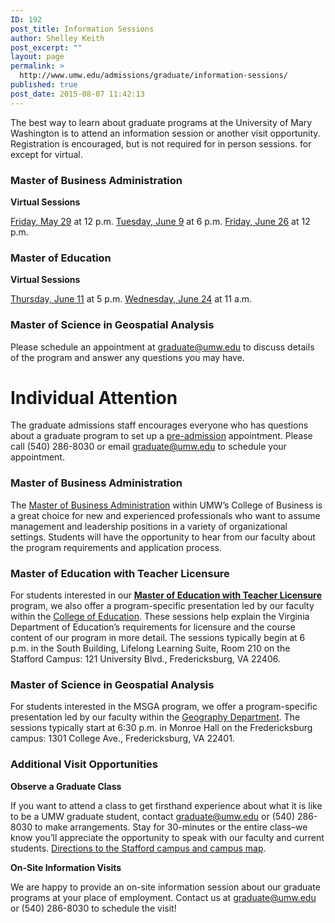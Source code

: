 ```yaml
---
ID: 192
post_title: Information Sessions
author: Shelley Keith
post_excerpt: ""
layout: page
permalink: >
  http://www.umw.edu/admissions/graduate/information-sessions/
published: true
post_date: 2015-08-07 11:42:13
---
```

The best way to learn about graduate programs at the University of Mary Washington is to attend an information session or another visit opportunity. Registration is encouraged, but is not required for in person sessions. for  except for virtual.
<h3>Master of Business Administration</h3>
<strong>Virtual Sessions</strong>

<a href="https://admissions.umw.edu/register/MBAVirtualMay2020">Friday, May 29</a> at 12 p.m.
<a href="https://admissions.umw.edu/register/MBASessionJune2020">Tuesday, June 9</a> at 6 p.m.
<a href="https://admissions.umw.edu/register/MBAVirtualMay2020">Friday, June 26</a> at 12 p.m.
<h3>Master of Education</h3>
<strong>Virtual Sessions</strong>

<a href="https://admissions.umw.edu/register/MEdJune112020">Thursday, June 11</a> at 5 p.m.
<a href="https://admissions.umw.edu/register/MEdJune242020">Wednesday, June 24</a> at 11 a.m.
<h3>Master of Science in Geospatial Analysis</h3>
Please schedule an appointment at <a href="mailto:graduate@umw.edu">graduate@umw.edu</a> to discuss details of the program and answer any questions you may have.
<h1>Individual Attention</h1>
The graduate admissions staff encourages everyone who has questions about a graduate program to set up a <a href="http://www.umw.edu/admissions/graduate/advising/">pre-admission</a> appointment. Please call (540) 286-8030 or email <a href="mailto:graduate@umw.edu">graduate@umw.edu</a> to schedule your appointment.
<h3>Master of Business Administration</h3>
The <a href="http://www.umw.edu/admissions/graduate/degrees/mba/">Master of Business Administration</a> within UMW’s College of Business is a great choice for new and experienced professionals who want to assume management and leadership positions in a variety of organizational settings. Students will have the opportunity to hear from our faculty about the program requirements and application process.
<h3>Master of Education with Teacher Licensure</h3>
For students interested in our <a href="http://www.umw.edu/admissions/graduate/degrees/med-teacher-licensure/"><strong>Master of Education with Teacher Licensure</strong></a> program, we also offer a program-specific presentation led by our faculty within the <a href="http://education.umw.edu">College of Education</a>. These sessions help explain the Virginia Department of Education’s requirements for licensure and the course content of our program in more detail. The sessions typically begin at 6 p.m. in the South Building, Lifelong Learning Suite, Room 210 on the Stafford Campus: 121 University Blvd., Fredericksburg, VA 22406.
<h3>Master of Science in Geospatial Analysis</h3>
For students interested in the MSGA program, we offer a program-specific presentation led by our faculty within the <a href="http://cas.umw.edu/geography/">Geography Department</a>. The sessions typically start at 6:30 p.m. in Monroe Hall on the Fredericksburg campus: 1301 College Ave., Fredericksburg, VA 22401.
<h3>Additional Visit Opportunities</h3>
<strong>Observe a Graduate Class</strong>

If you want to attend a class to get firsthand experience about what it is like to be a UMW graduate student, contact <a href="mailto:graduate@umw.edu">graduate@umw.edu</a> or (540) 286-8030 to make arrangements. Stay for 30-minutes or the entire class–we know you’ll appreciate the opportunity to speak with our faculty and current students. <a href="http://www.umw.edu/visitors/stafford-campus/">Directions to the Stafford campus and campus map</a>.

<strong>On-Site Information Visits</strong>

We are happy to provide an on-site information session about our graduate programs at your place of employment. Contact us at <a href="mailto:graduate@umw.edu">graduate@umw.edu</a> or (540) 286-8030 to schedule the visit!